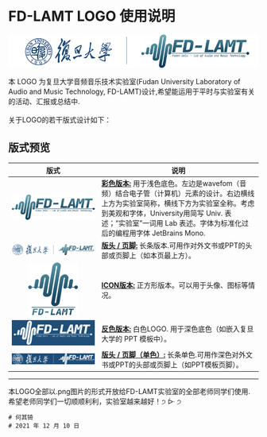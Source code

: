 FD-LAMT LOGO 使用说明
===========================
![](./asserts/line_s.jpg)

本 LOGO 为复旦大学音频音乐技术实验室(Fudan University Laboratory of Audio and Music Technology, FD-LAMT)设计,希望能运用于平时与实验室有关的活动、汇报或总结中.</br>
</br>
关于LOGO的若干版式设计如下：



## 版式预览
	
|版式|说明|
|:---:|---|
|![](./asserts/color_s.jpg)|__[彩色版本:](./LOGOs/lamtogo_color.png)__ 用于浅色底色。左边是wavefom（音频）结合电子管（计算机）元素的设计。右边横线上方为实验室简称，横线下方为实验室全称。考虑到美观和字体，University用简写 Univ. 表述；“实验室”一词用 Lab 表述。字体为标准化过后的编程用字体 JetBrains Mono.|
|![](./asserts/line_s.png)|__[版头 / 页脚:](./LOGOs/lamtogo_long.png)__ 长条版本.可用作对外文书或PPT的头部或页脚上（如本页最上方）。|
|<img src="./asserts/icon_sample.png" width="100" height="107">|__[ICON版本:](./LOGOs/lamtogo_icon.png)__ 正方形版本。可以用于头像、图标等情况。|
|![](./asserts/bgcolor.jpg)|__[反色版本:](./LOGOs/lamtogo_white.png)__ 白色LOGO. 用于深色底色（如嵌入复旦大学的 PPT 模板中）。|
|![](./asserts/line_s_white.jpg)|__[版头 / 页脚（单色）:](./LOGOs/lamtogo_line_white.png)__ 长条单色.可用作深色对外文书或PPT的头部或页脚上（如PPT模板页脚）。|

****


本LOGO全部以.png图片的形式开放给FD-LAMT实验室的全部老师同学们使用.</br>
希望老师同学们一切顺顺利利，实验室越来越好！੭ ᐕ ੭

```diff
# 何其锜
# 2021 年 12 月 10 日

```
